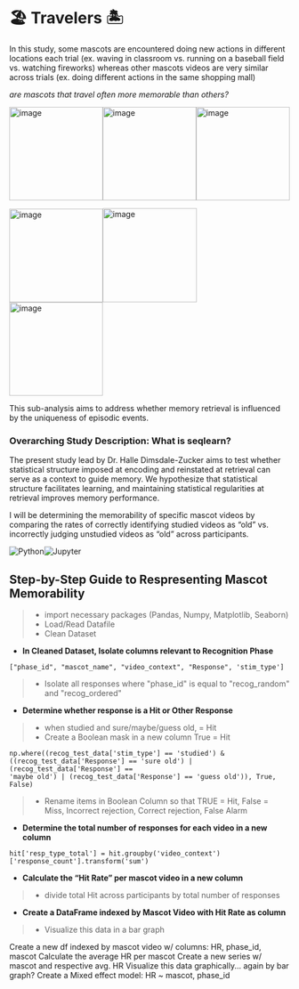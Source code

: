 
# 🏖️ Travelers 🏝️ 

In this study, some mascots are encountered doing new actions in different locations each trial (ex. waving in classroom vs. running on a baseball field vs. watching fireworks) whereas other mascots videos are very similar across trials (ex. doing different actions in the same shopping mall)

*are mascots that travel often more memorable than others?* 

<img width="168" alt="image" src="https://user-images.githubusercontent.com/74158727/122775324-02370200-d278-11eb-99c6-57cc9ea41254.png"><img width="168" alt="image" src="https://user-images.githubusercontent.com/74158727/122775518-36122780-d278-11eb-9284-9ff3650efad8.png"><img width="168" alt="image" src="https://user-images.githubusercontent.com/74158727/122775285-f8150380-d277-11eb-9f00-1beaccf4e430.png">

<img width="168" alt="image" src="https://user-images.githubusercontent.com/74158727/122774004-d2d3c580-d276-11eb-8eec-6f8fd255ba24.png"><img width="169" alt="image" src="https://user-images.githubusercontent.com/74158727/122774296-10385300-d277-11eb-8204-da4454d3852a.png"><img width="168" alt="image" src="https://user-images.githubusercontent.com/74158727/122774404-25ad7d00-d277-11eb-8c94-5a8fe420cdb7.png">

This sub-analysis aims to address whether memory retrieval is influenced by the uniqueness of episodic events. 

### Overarching Study Description: What is seqlearn?  
The present study lead by Dr. Halle Dimsdale-Zucker aims to test whether statistical structure imposed at encoding and reinstated at retrieval can serve as a context to guide memory. We hypothesize that statistical structure facilitates learning, and maintaining statistical regularities at retrieval improves memory performance.

I will be determining the memorability of specific mascot videos by comparing the rates of correctly identifying studied videos as “old” vs. incorrectly judging unstudied videos as “old” across participants.

<img alt="Python" src="https://img.shields.io/badge/python-%2314354C.svg?style=for-the-badge&logo=python&logoColor=white"><img alt="Jupyter" src="https://img.shields.io/badge/Jupyter-%23F37626.svg?style=for-the-badge&logo=Jupyter&logoColor=white" />

## Step-by-Step Guide to Respresenting Mascot Memorability

> * import necessary packages (Pandas, Numpy, Matplotlib, Seaborn)
> * Load/Read Datafile
> * Clean Dataset
* **In Cleaned Dataset, Isolate columns relevant to Recognition Phase**
```
["phase_id", "mascot_name", "video_context", "Response", 'stim_type']
```
> * Isolate all responses where "phase_id" is equal to "recog_random" and "recog_ordered"
* **Determine whether response is a Hit or Other Response**
> * when studied and sure/maybe/guess old, = Hit
> * Create a Boolean mask in a new column True = Hit
```
np.where((recog_test_data['stim_type'] == 'studied') & 
((recog_test_data['Response'] == 'sure old') | (recog_test_data['Response'] == 
'maybe old') | (recog_test_data['Response'] == 'guess old')), True, False)

```
> * Rename items in Boolean Column so that TRUE = Hit,
>  False = Miss, Incorrect rejection, Correct rejection, False Alarm
* **Determine the total number of responses for each video in a new column** 
```
hit['resp_type_total'] = hit.groupby('video_context')['response_count'].transform('sum')
```
* **Calculate the “Hit Rate” per mascot video in a new column** 
> * divide total Hit across participants by total number of responses
* **Create a DataFrame indexed by Mascot Video with Hit Rate as column**
> * Visualize this data in a bar graph

Create a new df indexed by mascot video w/ columns: HR, phase_id, mascot
Calculate the average HR per mascot
Create a new series w/ mascot and respective avg. HR
Visualize this data graphically... again by bar graph?
Create a Mixed effect model: HR ~ mascot, phase_id
